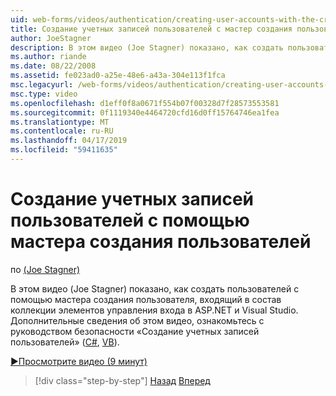 ```yaml
---
uid: web-forms/videos/authentication/creating-user-accounts-with-the-create-user-wizard
title: Создание учетных записей пользователей с мастер создания пользователей | Документация Майкрософт
author: JoeStagner
description: В этом видео (Joe Stagner) показано, как создать пользователей с помощью мастера создания пользователя, входящий в состав коллекции элементов управления входа в ASP.NET и Visual Studio. Е...
ms.author: riande
ms.date: 08/22/2008
ms.assetid: fe023ad0-a25e-48e6-a43a-304e113f1fca
msc.legacyurl: /web-forms/videos/authentication/creating-user-accounts-with-the-create-user-wizard
msc.type: video
ms.openlocfilehash: d1eff0f8a0671f554b07f00328d7f28573553581
ms.sourcegitcommit: 0f1119340e4464720cfd16d0ff15764746ea1fea
ms.translationtype: MT
ms.contentlocale: ru-RU
ms.lasthandoff: 04/17/2019
ms.locfileid: "59411635"
---
```

# <a name="creating-user-accounts-with-the-create-user-wizard"></a>Создание учетных записей пользователей с помощью мастера создания пользователей

по [(Joe Stagner)](https://github.com/JoeStagner)

В этом видео (Joe Stagner) показано, как создать пользователей с помощью мастера создания пользователя, входящий в состав коллекции элементов управления входа в ASP.NET и Visual Studio. Дополнительные сведения об этом видео, ознакомьтесь с руководством безопасности «Создание учетных записей пользователей» ([C#](../../overview/older-versions-security/membership/creating-user-accounts-cs.md), [VB](../../overview/older-versions-security/membership/creating-user-accounts-vb.md)).

[&#9654;Просмотрите видео (9 минут)](https://channel9.msdn.com/Blogs/ASP-NET-Site-Videos/creating-user-accounts-with-the-create-user-wizard)

> [!div class="step-by-step"]
> [Назад](changing-membership-settings-in-the-default-membership-schema.md)
> [Вперед](creating-user-accounts-programmatically.md)
